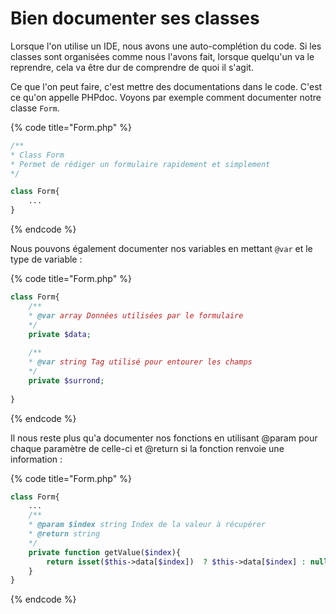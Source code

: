 # Bien documenter ses classes

Lorsque l'on utilise un IDE, nous avons une auto-complétion du code. Si les classes sont organisées comme nous l'avons fait, lorsque quelqu'un va le reprendre, cela va être dur de comprendre de quoi il s'agit.

Ce que l'on peut faire, c'est mettre des documentations dans le code. C'est ce qu'on appelle PHPdoc. Voyons par exemple comment documenter notre classe `Form`.

{% code title="Form.php" %}
```php
/**
* Class Form
* Permet de rédiger un formulaire rapidement et simplement
*/

class Form{
    ...
}
```
{% endcode %}

Nous pouvons également documenter nos variables en mettant `@var` et le type de variable :&#x20;

{% code title="Form.php" %}
```php
class Form{
    /**
    * @var array Données utilisées par le formulaire
    */
    private $data;
    
    /**
    * @var string Tag utilisé pour entourer les champs
    */
    private $surrond;
    
}
```
{% endcode %}

Il nous reste plus qu'a documenter nos fonctions en utilisant @param pour chaque paramètre de celle-ci et @return si la fonction renvoie une information :&#x20;

{% code title="Form.php" %}
```php
class Form{
    ...
    /**
    * @param $index string Index de la valeur à récupérer
    * @return string
    */
    private function getValue($index){
        return isset($this->data[$index])  ? $this->data[$index] : null;
    }   
}
```
{% endcode %}
